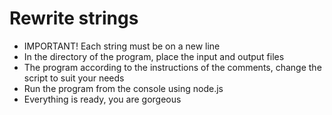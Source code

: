 # Rewrite strings

<ul>
<li>IMPORTANT! Each string must be on a new line</li>

<li>
In the directory of the program, place the input and output files
</li>
<li>The program according to the instructions of the comments, change the script to suit your needs</li>
<li>
Run the program from the console using node.js</li>
<li>
Everything is ready, you are gorgeous</li>
</ul>
